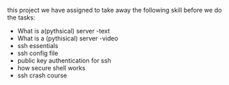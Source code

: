 this project we have assigned to take away the following skill before we do the tasks:
- What is a(pythsical) server -text 
- What is a (pythisical) server -video
- ssh essentials
- ssh config file
- public key authentication for ssh
- how secure shell works
- ssh crash course 
